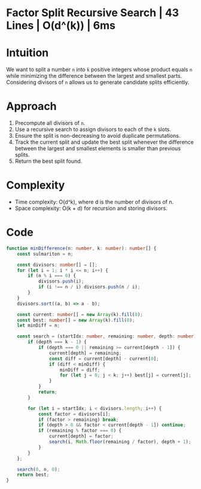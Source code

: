# Factor Split Recursive Search | 43 Lines | O(d^(k)) | 6ms

# Intuition
We want to split a number `n` into `k` positive integers whose product equals `n` while minimizing the difference between the largest and smallest parts. Considering divisors of `n` allows us to generate candidate splits efficiently.

# Approach
1. Precompute all divisors of `n`.  
2. Use a recursive search to assign divisors to each of the `k` slots.  
3. Ensure the split is non-decreasing to avoid duplicate permutations.  
4. Track the current split and update the best split whenever the difference between the largest and smallest elements is smaller than previous splits.  
5. Return the best split found.

# Complexity
- Time complexity: O(d^k), where d is the number of divisors of n.  
- Space complexity: O(k + d) for recursion and storing divisors.

# Code
```typescript
function minDifference(n: number, k: number): number[] {
    const sulmariton = n;

    const divisors: number[] = [];
    for (let i = 1; i * i <= n; i++) {
        if (n % i === 0) {
            divisors.push(i);
            if (i !== n / i) divisors.push(n / i);
        }
    }
    divisors.sort((a, b) => a - b);

    const current: number[] = new Array(k).fill(0);
    const best: number[] = new Array(k).fill(0);
    let minDiff = n;

    const search = (startIdx: number, remaining: number, depth: number) => {
        if (depth === k - 1) {
            if (depth === 0 || remaining >= current[depth - 1]) {
                current[depth] = remaining;
                const diff = current[depth] - current[0];
                if (diff < minDiff) {
                    minDiff = diff;
                    for (let j = 0; j < k; j++) best[j] = current[j];
                }
            }
            return;
        }

        for (let i = startIdx; i < divisors.length; i++) {
            const factor = divisors[i];
            if (factor > remaining) break;
            if (depth > 0 && factor < current[depth - 1]) continue;
            if (remaining % factor === 0) {
                current[depth] = factor;
                search(i, Math.floor(remaining / factor), depth + 1);
            }
        }
    };

    search(0, n, 0);
    return best;
}
```